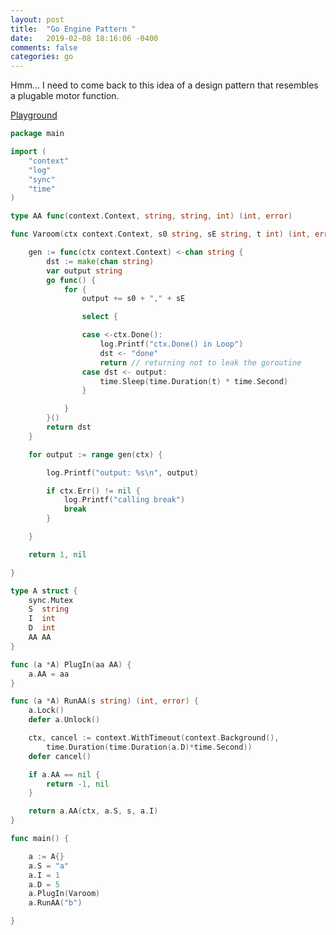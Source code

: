 ```yaml
---
layout: post
title:  "Go Engine Pattern "
date:   2019-02-08 18:16:06 -0400 
comments: false
categories: go
---
```


Hmm... I need to come back to this
idea of a design pattern that resembles a
plugable motor function.


[Playground](https://play.golang.org/p/yWAxoaJE0PJ)
```go
package main

import (
	"context"
	"log"
	"sync"
	"time"
)

type AA func(context.Context, string, string, int) (int, error)

func Varoom(ctx context.Context, s0 string, sE string, t int) (int, error) {

	gen := func(ctx context.Context) <-chan string {
		dst := make(chan string)
		var output string
		go func() {
			for {
				output += s0 + "," + sE

				select {

				case <-ctx.Done():
					log.Printf("ctx.Done() in Loop")
					dst <- "done"
					return // returning not to leak the goroutine
				case dst <- output:
					time.Sleep(time.Duration(t) * time.Second)
				}

			}
		}()
		return dst
	}

	for output := range gen(ctx) {

		log.Printf("output: %s\n", output)

		if ctx.Err() != nil {
			log.Printf("calling break")
			break
		}

	}

	return 1, nil

}

type A struct {
	sync.Mutex
	S  string
	I  int
	D  int
	AA AA
}

func (a *A) PlugIn(aa AA) {
	a.AA = aa
}

func (a *A) RunAA(s string) (int, error) {
	a.Lock()
	defer a.Unlock()

	ctx, cancel := context.WithTimeout(context.Background(),
		time.Duration(time.Duration(a.D)*time.Second))
	defer cancel()

	if a.AA == nil {
		return -1, nil
	}

	return a.AA(ctx, a.S, s, a.I)
}

func main() {

	a := A{}
	a.S = "a"
	a.I = 1
	a.D = 5
	a.PlugIn(Varoom)
	a.RunAA("b")

}


```





<div id="fb-root"></div>
<script>(function(d, s, id) {
  var js, fjs = d.getElementsByTagName(s)[0];
  if (d.getElementById(id)) return;
  js = d.createElement(s); js.id = id;
  js.src = "//connect.facebook.net/en_US/sdk.js#xfbml=1&version=v2.8&appId=671657696349259";
  fjs.parentNode.insertBefore(js, fjs);
}(document, 'script', 'facebook-jssdk'));</script>


<!--  Enter text below, if you want -->


<div class="fb-comments"  data-numposts="5"></div>






